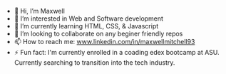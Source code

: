 - 👋 Hi, I’m Maxwell
- 👀 I’m interested in Web and Software development
- 🌱 I’m currently learning HTML, CSS, & Javascript 
- 💞️ I’m looking to collaborate on any beginer friendly repos
- 📫 How to reach me: www.linkedin.com/in/maxwellmitchell93
- ⚡ Fun fact: I'm currently enrolled in a coading edex bootcamp at ASU. Currently searching to transition into the tech industry.

<!---
maxwellmitchell93/maxwellmitchell93 is a ✨ special ✨ repository because its `README.md` (this file) appears on your GitHub profile.
You can click the Preview link to take a look at your changes.
--->
